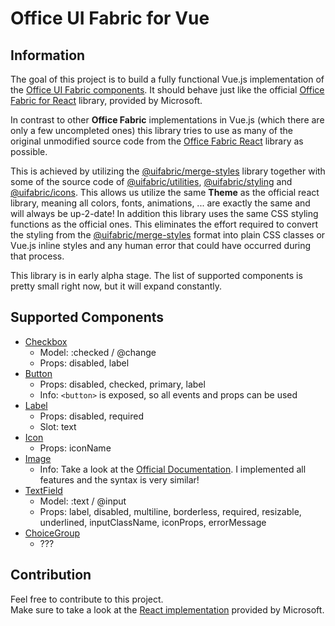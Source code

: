 # Office UI Fabric for Vue

## Information

The goal of this project is to build a fully functional Vue.js implementation of 
the [Office UI Fabric components](https://developer.microsoft.com/en-us/fabric#/components). 
It should behave just like the official 
[Office Fabric for React](https://github.com/OfficeDev/office-ui-fabric-react) library, provided by Microsoft. 

In contrast to other **Office Fabric** implementations in Vue.js (which there are only a few uncompleted ones) 
this library tries to use as many of the original unmodified source code from the 
[Office Fabric React](https://github.com/OfficeDev/office-ui-fabric-react) library as possible.

This is achieved by utilizing the [@uifabric/merge-styles](https://www.npmjs.com/package/@uifabric/merge-styles) library
together with some of the source code of [@uifabric/utilities](https://www.npmjs.com/package/@uifabric/utilities), 
[@uifabric/styling](https://www.npmjs.com/package/@uifabric/styling) and [@uifabric/icons](https://www.npmjs.com/package/@uifabric/icons). This allows us utilize the same **Theme** as the 
official react library, meaning all colors, fonts, animations, ... are exactly the same and will always be up-2-date!
In addition this library uses the same CSS styling functions as the official ones. This eliminates the effort required to
convert the styling from the [@uifabric/merge-styles](https://www.npmjs.com/package/@uifabric/merge-styles) format into
plain CSS classes or Vue.js inline styles and any human error that could have occurred during that process.

This library is in early alpha stage. The list of supported components is pretty small right now, but it will expand constantly.

## Supported Components

- [Checkbox](https://developer.microsoft.com/en-us/fabric#/components/checkbox)
    - Model: :checked / @change
    - Props: disabled, label
- [Button](https://developer.microsoft.com/en-us/fabric#/components/button)
    - Props: disabled, checked, primary, label
    - Info: ``<button>`` is exposed, so all events and props can be used
- [Label](https://developer.microsoft.com/en-us/fabric#/components/label)
    - Props: disabled, required
    - Slot: text
- [Icon](https://developer.microsoft.com/en-us/fabric#/components/icon)
    - Props: iconName
- [Image](https://developer.microsoft.com/en-us/fabric#/components/image)
    - Info: Take a look at the [Official Documentation](https://developer.microsoft.com/en-us/fabric#/components/image). I implemented all features and the syntax is very similar!
- [TextField](https://developer.microsoft.com/en-us/fabric#/components/textfield)
    - Model: :text / @input
    - Props: label, disabled, multiline, borderless, required, resizable, underlined, inputClassName, iconProps, errorMessage
- [ChoiceGroup](https://developer.microsoft.com/en-us/fabric#/components/choicegroup)
    - ???

## Contribution

Feel free to contribute to this project. \
Make sure to take a look at the [React implementation](https://github.com/OfficeDev/office-ui-fabric-react) provided by Microsoft. 
